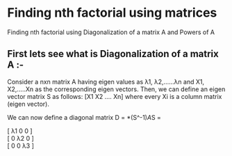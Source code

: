 # Finding nth factorial using matrices
Finding nth factorial using Diagonalization of a matrix A and Powers of A

## First lets see what is Diagonalization of a matrix A :-

Consider a nxn matrix A having eigen values as λ1, λ2,......λn and X1, X2,.....Xn as the corresponding eigen vectors.
Then, we can define an eigen vector matrix S as follows: [X1 X2 ....  Xn] where every Xi is a column matrix (eigen vector).

We can now define a diagonal matrix D = *(S^-1)*A*S =

[ λ1 0 0 ]<br>
[ 0 λ2 0 ]<br>
[ 0 0 λ3 ]<br>

